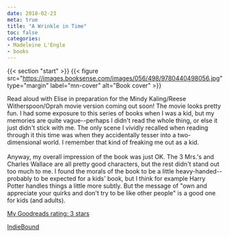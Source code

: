 ```yaml
---
date: 2018-02-23
meta: true
title: "A Wrinkle in Time"
toc: false
categories:
- Madeleine L'Engle
- books
---
```


{{< section "start" >}}
{{< figure src="https://images.booksense.com/images/056/498/9780440498056.jpg" type="margin" label="mn-cover" alt="Book cover" >}}

Read aloud with Elise in preparation for the Mindy Kaling/Reese Witherspoon/Oprah movie version coming out soon! The movie looks pretty fun. I had some exposure to this series of books when I was a kid, but my memories are quite vague--perhaps I didn't read the whole thing, or else it just didn't stick with me. The only scene I vividly recalled when reading through it this time was when they accidentally tesser into a two-dimensional world. I remember that kind of freaking me out as a kid.<br /><br />Anyway, my overall impression of the book was just OK. The 3 Mrs.'s and Charles Wallace are all pretty good characters, but the rest didn't stand out too much to me. I found the morals of the book to be a little heavy-handed--probably to be expected for a kids' book, but I think for example Harry Potter handles things a little more subtly. But the message of "own and appreciate your quirks and don't try to be like other people" is a good one for kids (and adults).

[My Goodreads rating: 3 stars](https://www.goodreads.com/review/show/2232484369)  

[IndieBound](https://www.indiebound.org/book/9780440498056)
